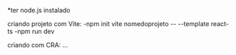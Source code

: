 *ter node.js instalado

criando projeto com Vite:
-npm init vite nomedoprojeto -- --template react-ts
-npm run dev

criando com CRA:
...